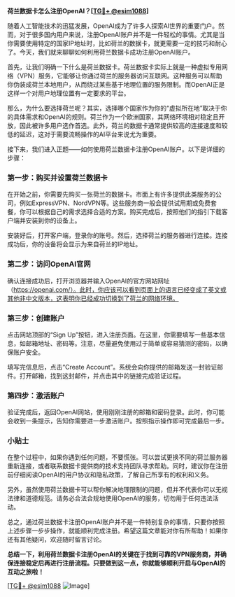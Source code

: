 **荷兰数据卡怎么注册OpenAI？[[TG💪+ @esim1088](https://t.me/s/esim1088)]**

随着人工智能技术的迅猛发展，OpenAI成为了许多人探索AI世界的重要门户。然而，对于很多国内用户来说，注册OpenAI账户并不是一件轻松的事情。尤其是当你需要使用特定的国家IP地址时，比如荷兰的数据卡，就更需要一定的技巧和耐心了。今天，我们就来聊聊如何利用荷兰数据卡成功注册OpenAI账户。

首先，让我们明确一下什么是荷兰数据卡。荷兰数据卡实际上就是一种虚拟专用网络（VPN）服务，它能够让你通过荷兰的服务器访问互联网。这种服务可以帮助你伪装成荷兰本地用户，从而绕过某些基于地理位置的服务限制。而OpenAI正是这样一个对用户地理位置有一定要求的平台。

那么，为什么要选择荷兰呢？其实，选择哪个国家作为你的“虚拟所在地”取决于你的具体需求和OpenAI的规则。荷兰作为一个欧洲国家，其网络环境相对稳定且开放，因此被许多用户选作首选。此外，荷兰的数据卡通常提供较高的连接速度和较低的延迟，这对于需要流畅操作的AI平台来说尤为重要。

接下来，我们进入正题——如何使用荷兰数据卡注册OpenAI账户。以下是详细的步骤：

### 第一步：购买并设置荷兰数据卡

在开始之前，你需要先购买一张荷兰的数据卡。市面上有许多提供此类服务的公司，例如ExpressVPN、NordVPN等。这些服务商一般会提供试用期或免费套餐，你可以根据自己的需求选择合适的方案。购买完成后，按照他们的指引下载客户端并安装到你的设备上。

安装好后，打开客户端，登录你的账号。然后，选择荷兰的服务器进行连接。连接成功后，你的设备将会显示为来自荷兰的IP地址。

### 第二步：访问OpenAI官网

确认连接成功后，打开浏览器并输入OpenAI的官方网站网址（https://openai.com/）。此时，你应该可以看到页面上的语言已经变成了英文或其他非中文版本，这表明你已经成功切换到了荷兰的网络环境。

### 第三步：创建账户

点击网站顶部的“Sign Up”按钮，进入注册页面。在这里，你需要填写一些基本信息，如邮箱地址、密码等。注意，尽量避免使用过于简单或容易猜测的密码，以确保账户安全。

填写完信息后，点击“Create Account”。系统会向你提供的邮箱发送一封验证邮件。打开邮箱，找到这封邮件，并点击其中的链接完成验证过程。

### 第四步：激活账户

验证完成后，返回OpenAI网站，使用刚刚注册的邮箱和密码登录。此时，你可能会收到一条提示，告知你需要进一步激活账户。按照指示操作即可完成最后一步。

### 小贴士

在整个过程中，如果你遇到任何问题，不要慌张。可以尝试更换不同的荷兰服务器重新连接，或者联系数据卡提供商的技术支持团队寻求帮助。同时，建议你在注册前仔细阅读OpenAI的用户协议和隐私政策，了解自己所享有的权利和义务。

另外，虽然使用荷兰数据卡可以帮你解决地理限制的问题，但并不代表你可以无视法律和道德规范。请务必合法合规地使用OpenAI的服务，切勿用于任何违法活动。

总之，通过荷兰数据卡注册OpenAI账户并不是一件特别复杂的事情，只要你按照上述步骤一步步操作，就能顺利完成注册。希望这篇文章能对你有所帮助！如果你还有其他疑问，欢迎随时留言讨论。

**总结一下，利用荷兰数据卡注册OpenAI的关键在于找到可靠的VPN服务商，并确保连接稳定后再进行注册流程。只要做到这一点，你就能够顺利开启与OpenAI的互动之旅啦！**

[[TG💪+ @esim1088](https://t.me/s/esim1088) ![Image](https://i.postimg.cc/4NQfJmqS/Snipaste-2025-05-13-00-14-12.png)]